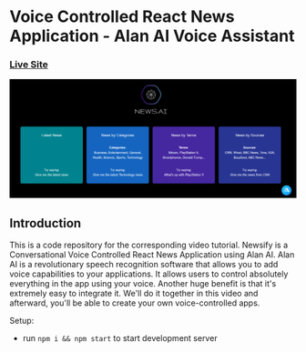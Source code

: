 # Voice Controlled React News Application - Alan AI Voice Assistant

### [Live Site](https://newz-ai.netlify.app/)

![Voice Controlled React News Application](Newsify.png)

## Introduction

This is a code repository for the corresponding video tutorial.
Newsify is a Conversational Voice Controlled React News Application using Alan AI. Alan AI is a revolutionary speech recognition software that allows you to add voice capabilities to your applications. It allows users to control absolutely everything in the app using your voice. Another huge benefit is that it's extremely easy to integrate it. We'll do it together in this video and afterward, you'll be able to create your own voice-controlled apps.

Setup:

- run `npm i && npm start` to start development server
